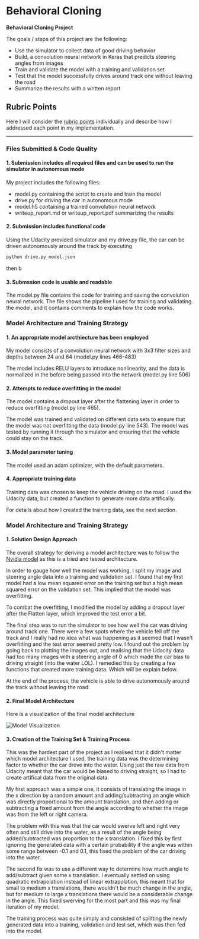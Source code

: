 # **Behavioral Cloning** 



**Behavioral Cloning Project**

The goals / steps of this project are the following:
* Use the simulator to collect data of good driving behavior
* Build, a convolution neural network in Keras that predicts steering angles from images
* Train and validate the model with a training and validation set
* Test that the model successfully drives around track one without leaving the road
* Summarize the results with a written report


[//]: # (Image References)

[image1]: ./examples/placeholder.png "Model Visualization"
[image2]: ./examples/placeholder.png "Grayscaling"
[image3]: ./examples/placeholder_small.png "Recovery Image"
[image4]: ./examples/placeholder_small.png "Recovery Image"
[image5]: ./examples/placeholder_small.png "Recovery Image"
[image6]: ./examples/placeholder_small.png "Normal Image"
[image7]: ./examples/placeholder_small.png "Flipped Image"

## Rubric Points
Here I will consider the [rubric points](https://review.udacity.com/#!/rubrics/432/view) individually and describe how I addressed each point in my implementation.  

---
### Files Submitted & Code Quality

#### 1. Submission includes all required files and can be used to run the simulator in autonomous mode

My project includes the following files:
* model.py containing the script to create and train the model
* drive.py for driving the car in autonomous mode
* model.h5 containing a trained convolution neural network 
* writeup_report.md or writeup_report.pdf summarizing the results

#### 2. Submission includes functional code
Using the Udacity provided simulator and my drive.py file, the car can be driven autonomously around the track by executing 
```sh
python drive.py model.json
```

then b

#### 3. Submssion code is usable and readable

The model.py file contains the code for training and saving the convolution neural network. The file shows the pipeline I used for training and validating the model, and it contains comments to explain how the code works.

### Model Architecture and Training Strategy

#### 1. An appropriate model arcthiecture has been employed

My model consists of a convolution neural network with 3x3 filter sizes and depths between 24 and 64 (model.py lines 466-483) 

The model includes RELU layers to introduce nonlinearity, and the data is normalized in the before being passed into the network (model.py line 506) 

#### 2. Attempts to reduce overfitting in the model

The model contains a dropout layer after the flattening layer in order to reduce overfitting (model.py line 465). 

The model was trained and validated on different data sets to ensure that the model was not overfitting the data (model.py line 543). The model was tested by running it through the simulator and ensuring that the vehicle could stay on the track.

#### 3. Model parameter tuning

The model used an adam optimizer, with the default parameters.

#### 4. Appropriate training data

Training data was chosen to keep the vehicle driving on the road. I used the Udacity data, but created a function to generate more data artifically. 

For details about how I created the training data, see the next section. 

### Model Architecture and Training Strategy

#### 1. Solution Design Approach

The overall strategy for deriving a model architecture was to follow the [Nvidia model](https://images.nvidia.com/content/tegra/automotive/images/2016/solutions/pdf/end-to-end-dl-using-px.pdf) as this is a tried and tested architecture.

In order to gauge how well the model was working, I split my image and steering angle data into a training and validation set. I found that my first model had a low mean squared error on the training set but a high mean squared error on the validation set. This implied that the model was overfitting. 

To combat the overfitting, I modified the model by adding a dropout layer after the Flatten layer, which improved the test error a bit.

The final step was to run the simulator to see how well the car was driving around track one. There were a few spots where the vehicle fell off the track and I really had no idea what was happening as it seemed that I wasn't overfitting and the test error seemed pretty low. I found out the problem by going back to plotting the images out, and realising that the Udacity data had too many images with a steering angle of 0 which made the car bias to driving straight (into the water LOL). I remedied this by creating a few functions that created more training data. Which will be explain below.

At the end of the process, the vehicle is able to drive autonomously around the track without leaving the road.

#### 2. Final Model Architecture

Here is a visualization of the final model architecture

![Model Visualization](https://github.com/kevinlu1211/CarND/tree/master/Part3-Behavioural-Cloning/model.png)

#### 3. Creation of the Training Set & Training Process

This was the hardest part of the project as I realised that it didn't matter which model architecture I used, the training data was the determining factor to whether the car drove into the water. Using just the raw data from Udacity meant that the car would be biased to driving straight, so I had to create artifical data from the original data. 

My first approach was a simple one, it consists of translating the image in the x direction by a random amount and adding/subtracting an angle which was directly proportional to the amount translation, and then adding or subtracting a fixed amount from the angle according to whether the image was from the left or right camera.

The problem with this was that the car would swerve left and right very often and still drive into the water, as a result of the angle being added/subtracted was proportion to the x translation. I fixed this by first ignoring the generated data with a certain probability if the angle was within some range between -0.1 and 0.1, this fixed the problem of the car driving into the water.

The second fix was to use a different way to determine how much angle to add/subtract given some x translation. I eventually settled on using quadratic extrapolation instead of linear extrapolation, this meant that for small to medium x translations, there wouldn't be much change in the angle, but for medium to large x translations there would be a considerable change in the angle. This fixed swerving for the most part and this was my final iteration of my model.

The training process was quite simply and consisted of splitting the newly generated data into a training, validation and test set, which was then fed into the model.
